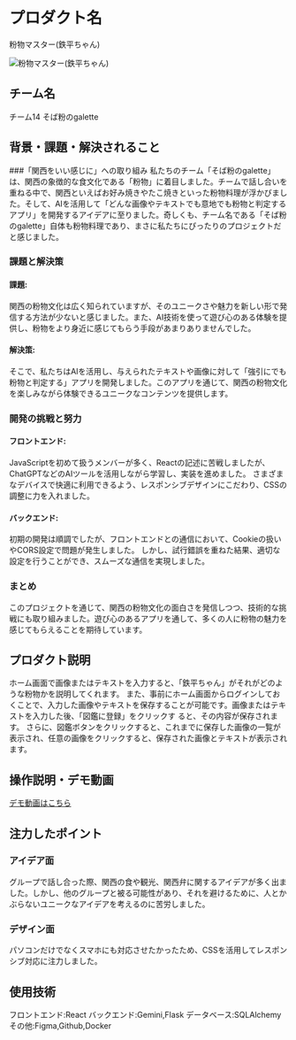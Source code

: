 # プロダクト名
粉物マスター(鉄平ちゃん)
<!-- プロダクト名に変更してください -->

![粉物マスター(鉄平ちゃん)](https://kc3.me/cms/wp-content/uploads/2024/11/hack25-eyecatch.png)
<!-- プロダクト名・イメージ画像を差し変えてください -->


## チーム名
チーム14 そば粉のgalette
<!-- チームIDとチーム名を入力してください -->


## 背景・課題・解決されること
###「関西をいい感じに」への取り組み
私たちのチーム「そば粉のgalette」は、関西の象徴的な食文化である「粉物」に着目しました。チームで話し合いを重ねる中で、関西といえばお好み焼きやたこ焼きといった粉物料理が浮かびました。そして、AIを活用して「どんな画像やテキストでも意地でも粉物と判定するアプリ」を開発するアイデアに至りました。奇しくも、チーム名である「そば粉のgalette」自体も粉物料理であり、まさに私たちにぴったりのプロジェクトだと感じました。

### 課題と解決策
#### 課題:
関西の粉物文化は広く知られていますが、そのユニークさや魅力を新しい形で発信する方法が少ないと感じました。また、AI技術を使って遊び心のある体験を提供し、粉物をより身近に感じてもらう手段があまりありませんでした。

#### 解決策:
そこで、私たちはAIを活用し、与えられたテキストや画像に対して「強引にでも粉物と判定する」アプリを開発しました。このアプリを通じて、関西の粉物文化を楽しみながら体験できるユニークなコンテンツを提供します。

### 開発の挑戦と努力
#### フロントエンド:
JavaScriptを初めて扱うメンバーが多く、Reactの記述に苦戦しましたが、ChatGPTなどのAIツールを活用しながら学習し、実装を進めました。
さまざまなデバイスで快適に利用できるよう、レスポンシブデザインにこだわり、CSSの調整に力を入れました。
#### バックエンド:
初期の開発は順調でしたが、フロントエンドとの通信において、Cookieの扱いやCORS設定で問題が発生しました。
しかし、試行錯誤を重ねた結果、適切な設定を行うことができ、スムーズな通信を実現しました。
### まとめ
このプロジェクトを通じて、関西の粉物文化の面白さを発信しつつ、技術的な挑戦にも取り組みました。遊び心のあるアプリを通して、多くの人に粉物の魅力を感じてもらえることを期待しています。
<!-- テーマ「関西をいい感じに」に対して、考案するプロダクトがどういった(Why)背景から思いついたのか、どのよう(What)な課題があり、どのよう(How)に解決するのかを入力してください -->


## プロダクト説明
ホーム画面で画像またはテキストを入力すると、「鉄平ちゃん」がそれがどのような粉物かを説明してくれます。
また、事前にホーム画面からログインしておくことで、入力した画像やテキストを保存することが可能です。画像またはテキストを入力した後、「図鑑に登録」をクリックす
ると、その内容が保存されます。
さらに、図鑑ボタンをクリックすると、これまでに保存した画像の一覧が表示され、任意の画像をクリックすると、保存された画像とテキストが表示されます。
<!-- 開発したプロダクトの説明を入力してください -->


## 操作説明・デモ動画
[デモ動画はこちら](https://www.youtube.com/watch?v=fbzGp0XJGq8)
<!-- 開発したプロダクトの操作説明について入力してください。また、操作説明デモ動画があれば、埋め込みやリンクを記載してください -->


## 注力したポイント
<!-- 開発したプロダクトの中で、特に注力して作成した箇所・ポイントについて入力してください -->
### アイデア面
グループで話し合った際、関西の食や観光、関西弁に関するアイデアが多く出ました。しかし、他のグループと被る可能性があり、それを避けるために、人とかぶらないユニークなアイデアを考えるのに苦労しました。
### デザイン面
パソコンだけでなくスマホにも対応させたかったため、CSSを活用してレスポンシブ対応に注力しました。
<!-- ### その他 -->

## 使用技術
フロントエンド:React
バックエンド:Gemini,Flask
データベース:SQLAlchemy
その他:Figma,Github,Docker
<!-- 使用技術を入力してください -->

<!--
markdownの記法はこちらを参照してください！
https://docs.github.com/ja/get-started/writing-on-github/getting-started-with-writing-and-formatting-on-github/basic-writing-and-formatting-syntax
-->
